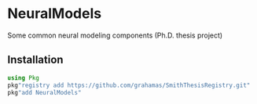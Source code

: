 # NeuralModels
Some common neural modeling components (Ph.D. thesis project)

## Installation

```julia
using Pkg
pkg"registry add https://github.com/grahamas/SmithThesisRegistry.git"
pkg"add NeuralModels"
```

